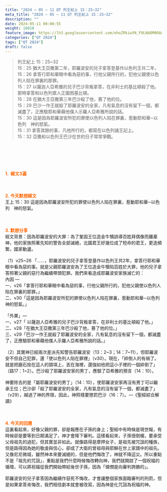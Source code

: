 ```yaml
---
title: "2024 – 05 – 11 QT 列王紀上 15：25~32"
meta_title: "2024 – 05 – 11 QT 列王紀上 15：25~32"
description: ""
date: 2024-05-11 00:00:55
weight: 16018
feature_image: https://lh3.googleusercontent.com/ehoZRkiwYN_F9LNA8M068AYxt73EavCZno-PD1cJRuf5BbSkQVUWr3gNEbt5kSs28Pb_Elg17kSrtf9ybWvojWoMV6I4tPM3vGRGDq6GkKkPdL2Gut4QAIw4-uykKUAtNiKgQKntvsU=w800
categories: ["QT 2024"]
tags: ["QT 2024"]
draft: false
---
```


<blockquote>列王紀上 15：25~32<br />
15：25 猶大王亞撒第二年，耶羅波安的兒子拿答登基作以色列王共二年，<br />
15：26 拿答行耶和華眼中看為惡的事，行他父親所行的，犯他父親使以色列人陷在罪裏的那罪。<br />
15：27 以薩迦人亞希雅的兒子巴沙背叛拿答，在非利士的基比頓殺了他。那時拿答和以色列眾人正圍困基比頓。<br />
15：28 在猶大王亞撒第三年巴沙殺了他，篡了他的位。<br />
15：29 巴沙一作王就殺了耶羅波安的全家，凡有氣息的沒有留下一個，都滅盡了，正應驗耶和華藉他僕人示羅人亞希雅所說的話。<br />
15：30 這是因為耶羅波安所犯的罪使以色列人陷在罪裏，惹動耶和華─以色列　神的怒氣。<br />
15：31 拿答其餘的事，凡他所行的，都寫在以色列諸王記上。<br />
15：32 亞撒和以色列王巴沙在世的日子常常爭戰。</blockquote><br />
&nbsp;<br />
<br />
&nbsp;<br />
<br />
<span style="color: #ff6600;"><strong>1.  經文3遍</strong></span><br />
<br />
&nbsp;<br />
<br />
<span style="color: #ff6600;"><strong>2. 今天默想經文<br />
</strong></span>王上 15：30 這是因為耶羅波安所犯的罪使以色列人陷在罪裏，惹動耶和華─以色列　神的怒氣。<br />
<br />
&nbsp;<br />
<br />
<strong><span style="color: #ff6600;">3. 默想分享<br />
</span></strong>經文背景：因為耶羅波安的大罪：為了鞏固王位造金牛犢誤導百姓拜偶像而離棄神，他的家族照著先知的警告全部滅絕，北國君王好幾位成了短命的君王，更迭頻繁，國家動盪。<br />
<br />
（1）v25~26 「……，耶羅波安的兒子拿答登基作以色列王共2年，拿答行耶和華眼中看為惡的事。就是父親耶羅波安為了王位造金牛犢陷百姓於大罪，他的兒子拿答照著父親的惡行為繼續帶頭犯罪。我們來看造成耶羅波安家族滅亡的：<br />
內因 —<br />
一、v26「拿答行耶和華眼中看為惡的事，行他父親所行的，犯他父親使以色列人陷在罪裏的那罪。」<br />
二、v30「這是因為耶羅波安所犯的罪使以色列人陷在罪裏，惹動耶和華─以色列　神的怒氣。」<br />
<br />
「外果」—<br />
一、v27「 以薩迦人亞希雅的兒子巴沙背叛拿答，在非利士的基比頓殺了他。」<br />
二、v28「在猶大王亞撒第三年巴沙殺了他，篡了他的位。」<br />
三、v29「巴沙一作王就殺了耶羅波安的全家，凡有氣息的沒有留下一個，都滅盡了，正應驗耶和華藉他僕人示羅人亞希雅所說的話。」<br />
<br />
（2）其實神已經兩次差派先知警告耶羅波安（13：2~3；14：7~11），但耶羅波安不但自己犯罪，還「使以色列人陷在罪裡」（v30）。現在，「絆倒人的有禍了。就是把磨石拴在這人的頸項上，丟在海裡，還強如他把這小子裡的一個絆倒了」（路17：1~2）。巴沙殺了耶羅波安家的男丁，應驗了亞希雅的預言（14：10）。<br />
<br />
神要除去的是「屬耶羅波安的男丁」（14：10），使耶羅波安家再沒有男丁可以繼承王位；巴沙卻「殺了耶羅波安的全家，凡有氣息的沒有留下一個，都滅盡了」（v29），越過了神的界限，因此，神照樣要懲罰巴沙（16：7）。—《聖經綜合解讀》<br />
<br />
&nbsp;<br />
<br />
<strong style="font-size: inherit;"><span style="color: #ff6600;">4. 今天的回應<br />
</span></strong>這裏看起來，好像父親的罪，卻是報應在子孫的身上；聖經中有時候是現世報，有時候卻是要等到日期滿足了，神才會降下審判。這樣看起來，子孫很倒楣，要承受父母祖先的過犯，但其實並非如此。就像路得是摩押女子，是祖先被咒詛的種族，但是路得因為她的敬虔與信心，卻成了大衛的曾祖母與耶穌在世上家譜中的祖先。又像尼尼微城，雖然神本來要滅絕的，但是他們悔改了，神就不降這災。所以重點不是「祖先的咒詛」，重點是我們什麼時候悔改轉向神，我們就開啟了一個祝福的循環，可以將祝福從我們開始帶給後世子孫，因為「憐憫是向審判誇勝的」。<br />
<br />
耶羅波安的兒子拿答因為繼續作惡死不悔改，才會讓整個家族面臨審判的刑罰，但是如果拿答肯悔改，我們相信劇本就會被改寫，因為神是化咒詛為祝福的神。<br />
<br />
&nbsp;<br />
<br />
<audio style="display: none;" controls="controls"></audio><br />
<br />
<audio style="display: none;" controls="controls"></audio><br />
<br />
<audio style="display: none;" controls="controls"></audio><br />
<br />
<audio style="display: none;" controls="controls"></audio><br />
<br />
<audio style="display: none;" controls="controls"></audio>
        